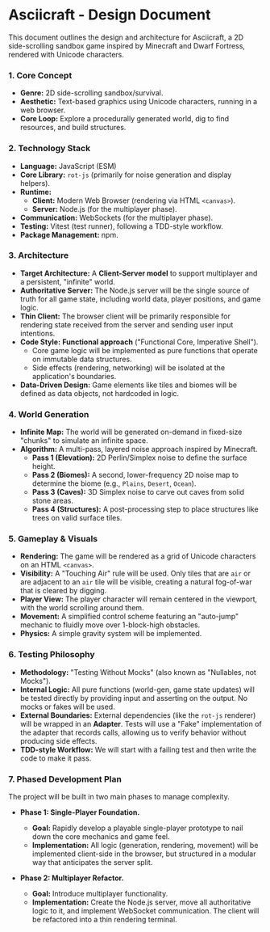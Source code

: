 # Asciicraft - Design Document

This document outlines the design and architecture for Asciicraft, a 2D side-scrolling sandbox game inspired by Minecraft and Dwarf Fortress, rendered with Unicode characters.

### 1. Core Concept

- **Genre:** 2D side-scrolling sandbox/survival.
- **Aesthetic:** Text-based graphics using Unicode characters, running in a web browser.
- **Core Loop:** Explore a procedurally generated world, dig to find resources, and build structures.

### 2. Technology Stack

- **Language:** JavaScript (ESM)
- **Core Library:** `rot-js` (primarily for noise generation and display helpers).
- **Runtime:**
    - **Client:** Modern Web Browser (rendering via HTML `<canvas>`).
    - **Server:** Node.js (for the multiplayer phase).
- **Communication:** WebSockets (for the multiplayer phase).
- **Testing:** Vitest (test runner), following a TDD-style workflow.
- **Package Management:** npm.

### 3. Architecture

- **Target Architecture:** A **Client-Server model** to support multiplayer and a persistent, "infinite" world.
- **Authoritative Server:** The Node.js server will be the single source of truth for all game state, including world data, player positions, and game logic.
- **Thin Client:** The browser client will be primarily responsible for rendering state received from the server and sending user input intentions.
- **Code Style:** **Functional approach** ("Functional Core, Imperative Shell").
    - Core game logic will be implemented as pure functions that operate on immutable data structures.
    - Side effects (rendering, networking) will be isolated at the application's boundaries.
- **Data-Driven Design:** Game elements like tiles and biomes will be defined as data objects, not hardcoded in logic.

### 4. World Generation

- **Infinite Map:** The world will be generated on-demand in fixed-size "chunks" to simulate an infinite space.
- **Algorithm:** A multi-pass, layered noise approach inspired by Minecraft.
    - **Pass 1 (Elevation):** 2D Perlin/Simplex noise to define the surface height.
    - **Pass 2 (Biomes):** A second, lower-frequency 2D noise map to determine the biome (e.g., `Plains`, `Desert`, `Ocean`).
    - **Pass 3 (Caves):** 3D Simplex noise to carve out caves from solid stone areas.
    - **Pass 4 (Structures):** A post-processing step to place structures like trees on valid surface tiles.

### 5. Gameplay & Visuals

- **Rendering:** The game will be rendered as a grid of Unicode characters on an HTML `<canvas>`.
- **Visibility:** A "Touching Air" rule will be used. Only tiles that are `air` or are adjacent to an `air` tile will be visible, creating a natural fog-of-war that is cleared by digging.
- **Player View:** The player character will remain centered in the viewport, with the world scrolling around them.
- **Movement:** A simplified control scheme featuring an "auto-jump" mechanic to fluidly move over 1-block-high obstacles.
- **Physics:** A simple gravity system will be implemented.

### 6. Testing Philosophy

- **Methodology:** "Testing Without Mocks" (also known as "Nullables, not Mocks").
- **Internal Logic:** All pure functions (world-gen, game state updates) will be tested directly by providing input and asserting on the output. No mocks or fakes will be used.
- **External Boundaries:** External dependencies (like the `rot-js` renderer) will be wrapped in an **Adapter**. Tests will use a "Fake" implementation of the adapter that records calls, allowing us to verify behavior without producing side effects.
- **TDD-style Workflow:** We will start with a failing test and then write the code to make it pass.

### 7. Phased Development Plan

The project will be built in two main phases to manage complexity.

- **Phase 1: Single-Player Foundation.**
    - **Goal:** Rapidly develop a playable single-player prototype to nail down the core mechanics and game feel.
    - **Implementation:** All logic (generation, rendering, movement) will be implemented client-side in the browser, but structured in a modular way that anticipates the server split.

- **Phase 2: Multiplayer Refactor.**
    - **Goal:** Introduce multiplayer functionality.
    - **Implementation:** Create the Node.js server, move all authoritative logic to it, and implement WebSocket communication. The client will be refactored into a thin rendering terminal.
